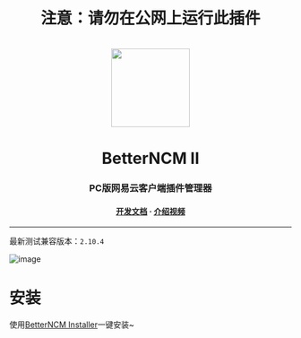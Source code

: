 <h1 align="center">注意：请勿在公网上运行此插件</h1>

<br>


<div align="center"><image width="140em" src="https://user-images.githubusercontent.com/66859419/183120498-1dede5b4-0666-4891-b95f-c3a812b3f12f.png" /></div>
<h1 align="center">BetterNCM II</h1>
<h3 align="center">PC版网易云客户端插件管理器</h3>
<h4 align="center"><a href=https://github.com/MicroCBer/BetterNCM/wiki/%E5%BC%80%E5%8F%91%E6%96%87%E6%A1%A3>开发文档</a> · <a href=https://www.bilibili.com/video/BV1RU4y1Y7Wo/>介绍视频</a></h3>




***
最新测试兼容版本：`2.10.4`


![image](https://user-images.githubusercontent.com/66859419/193439006-0de4218d-e349-4e54-aaad-10da72ab93fc.png)



# 安装

使用[BetterNCM Installer](https://github.com/MicroCBer/BetterNCM-Installer)一键安装~
